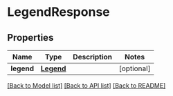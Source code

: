 # LegendResponse

## Properties
Name | Type | Description | Notes
------------ | ------------- | ------------- | -------------
**legend** | [**Legend**](Legend.md) |  | [optional] 

[[Back to Model list]](../README.md#documentation-for-models) [[Back to API list]](../README.md#documentation-for-api-endpoints) [[Back to README]](../README.md)


